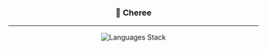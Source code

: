 <div align="center">

### 🌻 Cheree
---

![Languages Stack](https://skillicons.dev/icons?i=cpp,css,go,html,js,ts,md,py,rust,sass,bash,java&perline=8)
  
</div>
